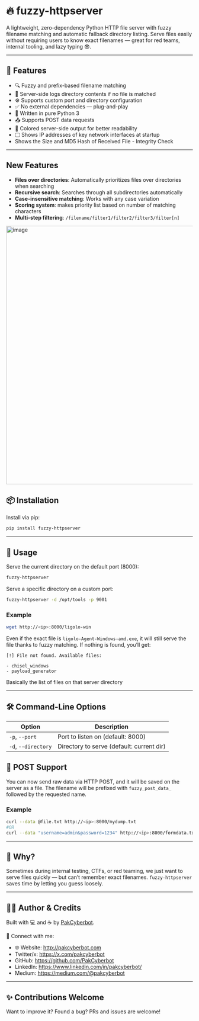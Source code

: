 # 🔥 fuzzy-httpserver

A lightweight, zero-dependency Python HTTP file server with fuzzy filename matching and automatic fallback directory listing. Serve files easily without requiring users to know exact filenames — great for red teams, internal tooling, and lazy typing 😎.

---

## 🚀 Features

- 🔍 Fuzzy and prefix-based filename matching
- 🧾 Server-side logs directory contents if no file is matched
- ⚙️ Supports custom port and directory configuration
- ✅ No external dependencies — plug-and-play
- 🐍 Written in pure Python 3
- 📤 Supports POST data requests
- 🎨 Colored server-side output for better readability
- 🖵 Shows IP addresses of key network interfaces at startup
- Shows the Size and MD5 Hash of Received File - Integrity Check

---

## New Features

- **Files over directories**: Automatically prioritizes files over directories when searching
- **Recursive search**: Searches through all subdirectories automatically
- **Case-insensitive matching**: Works with any case variation
- **Scoring system**: makes priority list based on number of matching characters
- **Multi-step filtering**: `/filename/filter1/filter2/filter3/filter[n]`

<img width="794" height="698" alt="image" src="https://github.com/user-attachments/assets/236c383f-50e2-4dee-9c10-dab1b6486591" />

 
## 📦 Installation

Install via pip:

```bash
pip install fuzzy-httpserver
````

---

## 🧪 Usage

Serve the current directory on the default port (8000):

```bash
fuzzy-httpserver
```

Serve a specific directory on a custom port:

```bash
fuzzy-httpserver -d /opt/tools -p 9001
```

### Example

```bash
wget http://<ip>:8000/ligolo-win
```

Even if the exact file is `ligolo-Agent-Windows-amd.exe`, it will still serve the file thanks to fuzzy matching. If nothing is found, you’ll get:

```
[!] File not found. Available files:

- chisel_windows
- payload_generator
```

Basically the list of files on that server directory

---

## 🛠 Command-Line Options

| Option              | Description                               |
| ------------------- | ----------------------------------------- |
| `-p`, `--port`      | Port to listen on (default: 8000)         |
| `-d`, `--directory` | Directory to serve (default: current dir) |

## 📨 POST Support

You can now send raw data via HTTP POST, and it will be saved on the server as a file. The filename will be prefixed with `fuzzy_post_data_` followed by the requested name.

### Example

```bash
curl --data @file.txt http://<ip>:8000/mydump.txt
#OR
curl --data "username=admin&password=1234" http://<ip>:8000/formdata.txt
```

---

## 🧠 Why?

Sometimes during internal testing, CTFs, or red teaming, we just want to serve files quickly — but can’t remember exact filenames. `fuzzy-httpserver` saves time by letting you guess loosely.

---

## 🧑‍💻 Author & Credits

Built with 💻 and ☕ by [PakCyberbot](https://pakcyberbot.com).

🔗 Connect with me:

* 🌐 Website: http://pakcyberbot.com
* Twitter/x: https://x.com/pakcyberbot
* GitHub: https://github.com/PakCyberbot
* LinkedIn: https://www.linkedin.com/in/pakcyberbot/
* Medium: https://medium.com/@pakcyberbot

---

## ✨ Contributions Welcome

Want to improve it? Found a bug? PRs and issues are welcome!
